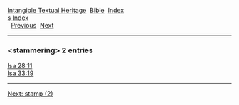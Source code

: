[Intangible Textual Heritage](../../index)  [Bible](../index) 
[Index](index)   
[s Index](_s_)  
  [Previous](c10866)  [Next](c10868) 

------------------------------------------------------------------------

### &lt;stammering&gt; 2 entries

[Isa 28:11](../kjv/isa028.htm#011)  
[Isa 33:19](../kjv/isa033.htm#019)  

------------------------------------------------------------------------

[Next: stamp (2)](c10868)
